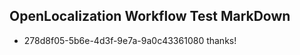 ## OpenLocalization Workflow Test MarkDown
* 278d8f05-5b6e-4d3f-9e7a-9a0c43361080 thanks!

<!--HONumber=Aug16_HO4-->



